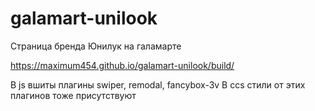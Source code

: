 # galamart-unilook
Страница бренда Юнилук на галамарте

https://maximum454.github.io/galamart-unilook/build/

В js вшиты плагины swiper, remodal, fancybox-3v 
В ccs стили от этих плагинов тоже присутствуют
